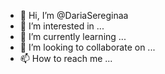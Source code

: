 - 👋 Hi, I’m @DariaSereginaa
- 👀 I’m interested in ...
- 🌱 I’m currently learning ...
- 💞️ I’m looking to collaborate on ...
- 📫 How to reach me ...

<!---
DariaSereginaa/DariaSereginaa is a ✨ special ✨ repository because its `README.md` (this file) appears on your GitHub profile.
You can click the Preview link to take a look at your changes.
--->

